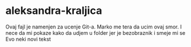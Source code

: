 # aleksandra-kraljica
Ovaj fajl je namenjen za ucenje Git-a.
Marko me tera da ucim ovaj smor. 
I nece da mi pokaze kako da udjem u folder jer je bezobraznik i smeje mi se
Evo neki novi tekst